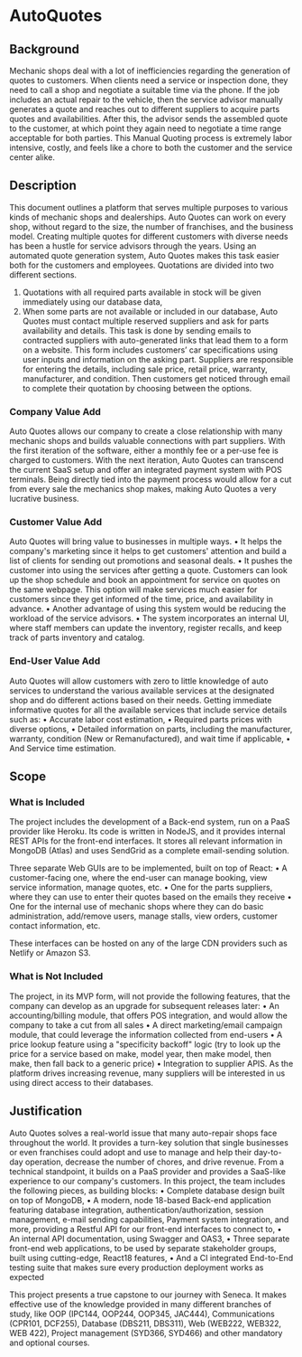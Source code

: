 # AutoQuotes

## Background
Mechanic shops deal with a lot of inefficiencies regarding the generation of quotes to customers. 
When clients need a service or inspection done, they need to call a shop and negotiate a suitable time via the phone. If the job includes an actual repair to the vehicle, then the service advisor manually generates a quote and reaches out to different suppliers to acquire parts quotes and availabilities. After this, the advisor sends the assembled quote to the customer, at which point they again need to negotiate a time range acceptable for both parties. 
This Manual Quoting process is extremely labor intensive, costly, and feels like a chore to both the customer and the service center alike. 

## Description
This document outlines a platform that serves multiple purposes to various kinds of mechanic shops and dealerships. Auto Quotes can work on every shop, without regard to the size, the number of franchises, and the business model.
Creating multiple quotes for different customers with diverse needs has been a hustle for service advisors through the years. Using an automated quote generation system, Auto Quotes makes this task easier both for the customers and employees.
Quotations are divided into two different sections.
1.	Quotations with all required parts available in stock will be given immediately using our database data,
2.	When some parts are not available or included in our database, Auto Quotes must contact multiple reserved suppliers and ask for parts availability and details. This task is done by sending emails to contracted suppliers with auto-generated links that lead them to a form on a website. This form includes customers’ car specifications using user inputs and information on the asking part. Suppliers are responsible for entering the details, including sale price, retail price, warranty, manufacturer, and condition. Then customers get noticed through email to complete their quotation by choosing between the options.

### Company Value Add
Auto Quotes allows our company to create a close relationship with many mechanic shops and builds valuable connections with part suppliers. With the first iteration of the software, either a monthly fee or a per-use fee is charged to customers. With the next iteration, Auto Quotes can transcend the current SaaS setup and offer an integrated payment system with POS terminals. Being directly tied into the payment process would allow for a cut from every sale the mechanics shop makes, making Auto Quotes a very lucrative business.

### Customer Value Add
Auto Quotes will bring value to businesses in multiple ways. 
•	It helps the company's marketing since it helps to get customers' attention and build a list of clients for sending out promotions and seasonal deals.
•	It pushes the customer into using the services after getting a quote. Customers can look up the shop schedule and book an appointment for service on quotes on the same webpage. This option will make services much easier for customers since they get informed of the time, price, and availability in advance.
•	Another advantage of using this system would be reducing the workload of the service advisors.
•	The system incorporates an internal UI, where staff members can update the inventory, register recalls, and keep track of parts inventory and catalog.

### End-User Value Add
Auto Quotes will allow customers with zero to little knowledge of auto services to understand the various available services at the designated shop and do different actions based on their needs.
Getting immediate informative quotes for all the available services that include service details such as:
•	Accurate labor cost estimation,
•	Required parts prices with diverse options,
•	Detailed information on parts, including the manufacturer, warranty, condition (New or Remanufactured), and wait time if applicable,
•	And Service time estimation.

## Scope
### What is Included
The project includes the development of a Back-end system, run on a PaaS provider like Heroku. Its code is written in NodeJS, and it provides internal REST APIs for the front-end interfaces. It stores all relevant information in MongoDB (Atlas) and uses SendGrid as a complete email-sending solution. 
 
Three separate Web GUIs are to be implemented, built on top of React: 
•	A customer-facing one, where the end-user can manage booking, view service information, manage quotes, etc. 
•	One for the parts suppliers, where they can use to enter their quotes based on the emails they receive 
•	One for the internal use of mechanic shops where they can do basic administration, add/remove users, manage stalls, view orders, customer contact information, etc. 

These interfaces can be hosted on any of the large CDN providers such as Netlify or Amazon S3. 
### What is Not Included
The project, in its MVP form, will not provide the following features, that the company can develop as an upgrade for subsequent releases later:
•	 An accounting/billing module, that offers POS integration, and would allow the company to take a cut from all sales
•	A direct marketing/email campaign module, that could leverage the information collected from end-users
•	A price lookup feature using a "specificity backoff" logic (try to look up the price for a service based on make, model year, then make model, then make, then fall back to a generic price)
•	Integration to supplier APIS. As the platform drives increasing revenue, many suppliers will be interested in us using direct access to their databases.
## Justification
Auto Quotes solves a real-world issue that many auto-repair shops face throughout the world. It provides a turn-key solution that single businesses or even franchises could adopt and use to manage and help their day-to-day operation, decrease the number of chores, and drive revenue. From a technical standpoint, it builds on a PaaS provider and provides a SaaS-like experience to our company's customers. In this project, the team includes the following pieces, as building blocks:
•	Complete database design built on top of MongoDB,
•	A modern, node 18-based Back-end application featuring database integration, authentication/authorization, session management, e-mail sending capabilities, Payment system integration, and more, providing a Restful API for our front-end interfaces to connect to,
•	An internal API documentation, using Swagger and OAS3,
•	Three separate front-end web applications, to be used by separate stakeholder groups, built using cutting-edge, React18 features,
•	And a CI integrated End-to-End testing suite that makes sure every production deployment works as expected

This project presents a true capstone to our journey with Seneca. It makes effective use of the knowledge provided in many different branches of study, like OOP (IPC144, OOP244, OOP345, JAC444), Communications (CPR101, DCF255), Database (DBS211, DBS311), Web (WEB222, WEB322, WEB 422), Project management (SYD366, SYD466) and other mandatory and optional courses.

